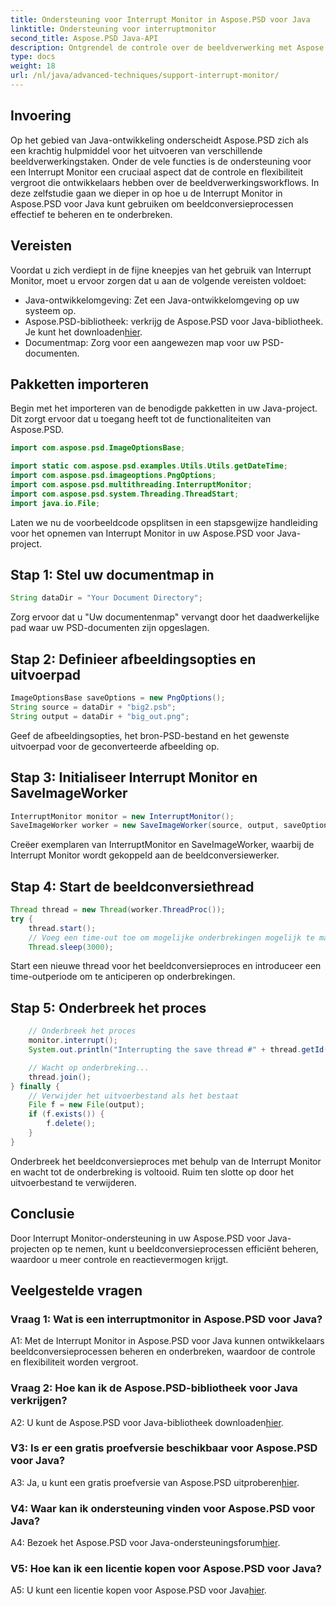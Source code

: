 ```yaml
---
title: Ondersteuning voor Interrupt Monitor in Aspose.PSD voor Java
linktitle: Ondersteuning voor interruptmonitor
second_title: Aspose.PSD Java-API
description: Ontgrendel de controle over de beeldverwerking met Aspose.PSD voor Java. Leer processen te onderbreken voor flexibele workflows.
type: docs
weight: 18
url: /nl/java/advanced-techniques/support-interrupt-monitor/
---
```

## Invoering

Op het gebied van Java-ontwikkeling onderscheidt Aspose.PSD zich als een krachtig hulpmiddel voor het uitvoeren van verschillende beeldverwerkingstaken. Onder de vele functies is de ondersteuning voor een Interrupt Monitor een cruciaal aspect dat de controle en flexibiliteit vergroot die ontwikkelaars hebben over de beeldverwerkingsworkflows. In deze zelfstudie gaan we dieper in op hoe u de Interrupt Monitor in Aspose.PSD voor Java kunt gebruiken om beeldconversieprocessen effectief te beheren en te onderbreken.

## Vereisten

Voordat u zich verdiept in de fijne kneepjes van het gebruik van Interrupt Monitor, moet u ervoor zorgen dat u aan de volgende vereisten voldoet:

- Java-ontwikkelomgeving: Zet een Java-ontwikkelomgeving op uw systeem op.
-  Aspose.PSD-bibliotheek: verkrijg de Aspose.PSD voor Java-bibliotheek. Je kunt het downloaden[hier](https://releases.aspose.com/psd/java/).
- Documentmap: Zorg voor een aangewezen map voor uw PSD-documenten.

## Pakketten importeren

Begin met het importeren van de benodigde pakketten in uw Java-project. Dit zorgt ervoor dat u toegang heeft tot de functionaliteiten van Aspose.PSD.

```java
import com.aspose.psd.ImageOptionsBase;

import static com.aspose.psd.examples.Utils.Utils.getDateTime;
import com.aspose.psd.imageoptions.PngOptions;
import com.aspose.psd.multithreading.InterruptMonitor;
import com.aspose.psd.system.Threading.ThreadStart;
import java.io.File;
```

Laten we nu de voorbeeldcode opsplitsen in een stapsgewijze handleiding voor het opnemen van Interrupt Monitor in uw Aspose.PSD voor Java-project.

## Stap 1: Stel uw documentmap in

```java
String dataDir = "Your Document Directory";
```

Zorg ervoor dat u "Uw documentenmap" vervangt door het daadwerkelijke pad waar uw PSD-documenten zijn opgeslagen.

## Stap 2: Definieer afbeeldingsopties en uitvoerpad

```java
ImageOptionsBase saveOptions = new PngOptions();
String source = dataDir + "big2.psb";
String output = dataDir + "big_out.png";
```

Geef de afbeeldingsopties, het bron-PSD-bestand en het gewenste uitvoerpad voor de geconverteerde afbeelding op.

## Stap 3: Initialiseer Interrupt Monitor en SaveImageWorker

```java
InterruptMonitor monitor = new InterruptMonitor();
SaveImageWorker worker = new SaveImageWorker(source, output, saveOptions, monitor);
```

Creëer exemplaren van InterruptMonitor en SaveImageWorker, waarbij de Interrupt Monitor wordt gekoppeld aan de beeldconversiewerker.

## Stap 4: Start de beeldconversiethread

```java
Thread thread = new Thread(worker.ThreadProc());
try {
    thread.start();
    // Voeg een time-out toe om mogelijke onderbrekingen mogelijk te maken
    Thread.sleep(3000);
```

Start een nieuwe thread voor het beeldconversieproces en introduceer een time-outperiode om te anticiperen op onderbrekingen.

## Stap 5: Onderbreek het proces

```java
    // Onderbreek het proces
    monitor.interrupt();
    System.out.println("Interrupting the save thread #" + thread.getId() + " at " + getDateTime().toString());

    // Wacht op onderbreking...
    thread.join();
} finally {
    // Verwijder het uitvoerbestand als het bestaat
    File f = new File(output);
    if (f.exists()) {
        f.delete();
    }
}
```

Onderbreek het beeldconversieproces met behulp van de Interrupt Monitor en wacht tot de onderbreking is voltooid. Ruim ten slotte op door het uitvoerbestand te verwijderen.

## Conclusie

Door Interrupt Monitor-ondersteuning in uw Aspose.PSD voor Java-projecten op te nemen, kunt u beeldconversieprocessen efficiënt beheren, waardoor u meer controle en reactievermogen krijgt.

## Veelgestelde vragen

### Vraag 1: Wat is een interruptmonitor in Aspose.PSD voor Java?

A1: Met de Interrupt Monitor in Aspose.PSD voor Java kunnen ontwikkelaars beeldconversieprocessen beheren en onderbreken, waardoor de controle en flexibiliteit worden vergroot.

### Vraag 2: Hoe kan ik de Aspose.PSD-bibliotheek voor Java verkrijgen?

A2: U kunt de Aspose.PSD voor Java-bibliotheek downloaden[hier](https://releases.aspose.com/psd/java/).

### V3: Is er een gratis proefversie beschikbaar voor Aspose.PSD voor Java?

 A3: Ja, u kunt een gratis proefversie van Aspose.PSD uitproberen[hier](https://releases.aspose.com/).

### V4: Waar kan ik ondersteuning vinden voor Aspose.PSD voor Java?

 A4: Bezoek het Aspose.PSD voor Java-ondersteuningsforum[hier](https://forum.aspose.com/c/psd/34).

### V5: Hoe kan ik een licentie kopen voor Aspose.PSD voor Java?

 A5: U kunt een licentie kopen voor Aspose.PSD voor Java[hier](https://purchase.aspose.com/buy).